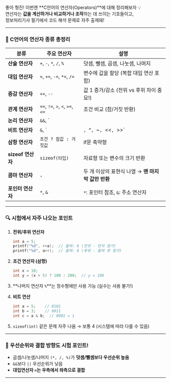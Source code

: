 
좋아 형진! 이번엔 **C언어의 연산자(Operators)**에 대해 정리해보자 💡  
연산자는 **값을 계산하거나 비교하거나 조작**하는 데 쓰이는 기호들이고,  
정보처리기사 필기에서 코드 해석 문제로 자주 출제돼!

---

### 🧮 C언어의 연산자 종류 총정리

| 분류 | 주요 연산자 | 설명 |
|------|-------------|------|
| **산술 연산자** | `+`, `-`, `*`, `/`, `%` | 덧셈, 뺄셈, 곱셈, 나눗셈, 나머지 |
| **대입 연산자** | `=`, `+=`, `-=`, `*=`, `/=` | 변수에 값을 할당 (복합 대입 연산 포함) |
| **증감 연산자** | `++`, `--` | 값 1 증가/감소 (전위 vs 후위 차이 중요!) |
| **관계 연산자** | `==`, `!=`, `>`, `<`, `>=`, `<=` | 조건 비교 (참/거짓 반환) |
| **논리 연산자** | `&&`, `||`, `!` | AND, OR, NOT (조건식 결합) |
| **비트 연산자** | `&`, `|`, `^`, `~`, `<<`, `>>` | 비트 단위 연산 (실무 시스템코드에서 자주 씀) |
| **삼항 연산자** | `조건 ? 참값 : 거짓값` | if문 축약형 |
| **sizeof 연산자** | `sizeof(타입)` | 자료형 또는 변수의 크기 반환 |
| **콤마 연산자** | `,` | 두 개 이상의 표현식 나열 → **맨 마지막 값만 반환** |
| **포인터 연산자** | `*`, `&` | `*`: 포인터 참조, `&`: 주소 연산자 |

---

### 🔍 시험에서 자주 나오는 포인트

1. **전위/후위 연산자**
   ```c
   int a = 5;
   printf("%d", ++a);  // 출력: 6 (전위 - 먼저 증가)
   printf("%d", a++);  // 출력: 6 (후위 - 출력 후 증가)
   ```

2. **조건 연산자 (삼항)**
   ```c
   int x = 10;
   int y = (x > 5) ? 100 : 200;  // y = 100
   ```

3. **나머지 연산자 `%`**는 정수형에만 사용 가능 (실수는 사용 불가!)

4. **비트 연산**
   ```c
   int a = 5;    // 0101
   int b = 3;    // 0011
   int c = a & b;  // 0001 = 1
   ```

5. `sizeof(int)` 같은 문제 자주 나옴 → 보통 4 (시스템에 따라 다를 수 있음)

---

### 🧠 우선순위와 결합 방향도 시험 포인트!

- 곱셈/나눗셈/나머지 `(*, /, %)`가 **덧셈/뺄셈보다 우선순위 높음**
- `&&`보다 `||` 우선순위가 낮음
- **대입연산자 `=`는 우측에서 좌측으로 결합**

---

